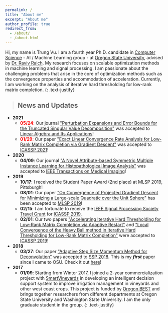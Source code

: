 ```yaml
---
permalink: /
title: "About me"
excerpt: "About me"
author_profile: true
redirect_from: 
  - /about/
  - /about.html
---
```



Hi, my name is Trung Vu. I am a fourth year Ph.D. candidate in [Computer Science](https://eecs.oregonstate.edu/) - AI / Machine Learning group - at [Oregon State University](https://oregonstate.edu/), advised by [Dr. Raviv Raich](https://web.engr.oregonstate.edu/~raich/). My research focuses on scalable optimization methods in machine learning and signal processing. I am passionate about the challenging problems that arise in the core of optimization methods such as the convergence properties and accommodation of acceleration. 
Currently, I am working on the analysis of iterative hard thresholding for low-rank matrix completion.
{: .text-justify}



> ## News and Updates
* **2021**
	* <span style='color: red'>**05/24**:</span> Our journal ["Perturbation Expansions and Error Bounds for the Truncated Singular Value Decomposition"](https://arxiv.org/abs/2009.07542) was accepted to [Linear Algebra and Its Applications](https://www.journals.elsevier.com/linear-algebra-and-its-applications)!
	* <span style='color: red'>**01/29**:</span> Our paper ["Exact Linear Convergence Rate Analysis for Low-Rank Matrix Completion via Gradient Descent"](https://ieeexplore.ieee.org/document/9413419) was accepted to [ICASSP 2021](https://2021.ieeeicassp.org/)!	
* **2020**
	* **04/09**: Our journal ["A Novel Attribute-based Symmetric Multiple Instance Learning for Histopathological Image Analysis"](https://ieeexplore.ieee.org/document/9067062) was accepted to [IEEE Transactions on Medical Imaging](https://ieeexplore.ieee.org/xpl/RecentIssue.jsp?punumber=42)!
* **2019**
	* **10/17**: I received the Student Paper Award (2nd place) at MLSP 2019, Pittsburgh!
	* **08/01**: Our paper ["On Convergence of Projected Gradient Descent for Minimizing a Large-scale Quadratic over the Unit Sphere"](/publications#MLSP2019) has been accepted to [MLSP 2019](https://www.ieeemlsp.cc/)!
	* **02/15**: I am fortunate to receive the [IEEE Signal Processing Society Travel Grant](https://signalprocessingsociety.org/events/sps-travel-grants) for [ICASSP 2019](https://2019.ieeeicassp.org).
	* **02/01**: Our two papers ["Accelerating Iterative Hard Thresholding for Low-Rank Matrix Completion via Adaptive Restart"](/publications#ICASSP2019_NAG) and ["Local Convergence of the Heavy Ball method in Iterative Hard Thresholding for Low-Rank Matrix Completion"](/publications#ICASSP2019_HB) were accepted to [ICASSP 2019](https://2019.ieeeicassp.org)!
* **2018**
	* **03/27**: Our paper ["Adaptive Step Size Momentum Method for Deconvolution"](/publications#SSP2018) was accepted to [SSP 2018](https://ssp2018.org/). This is my ***first*** paper since I came to OSU. Check it out [here](https://ieeexplore.ieee.org/document/8450762)! 
* **2017**
	* **01/09**: Starting from Winter 2017, I joined a 2-year commercialization project with [SmartVineyards](http://smartvineyards.net/) in developing an intelligent decision support system to improve irrigation management in vineyards and other west coast crops. This project is funded by [Oregon BEST](https://oregonbest.org) and brings together researchers from different departments at Oregon State University and Washington State University. I am the only graduate student in the group. 
{: .text-justify}

